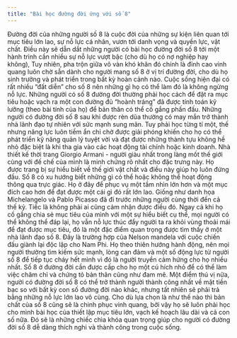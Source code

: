 ```yaml
---
title: "Bài học đường đời ứng với số 8"
---
```

Đường đời của những người số 8 là cuộc đời của những sự kiện liên quan tới mục tiêu lớn lao, sự nỗ lực cá nhân, vươn tới danh vọng và quyền lực, vật chất. Điều này sẽ dẫn dắt những người có bài học đường đời số 8 tới một hành trình cần nhiều sự nỗ lực vượt bậc (cho dù họ có nợ nghiệp hay không), Tuy nhiên, pha trộn giữa vô vàn khó khăn đó chính là đỉnh cao vinh quang luôn chờ sẵn dành cho người mang số 8 ở vị trí đường đời, cho dù họ sinh trưởng và phát triển trong bất kỳ hoàn cảnh nào. Cuộc sống hiện đại có rất nhiều “đất diễn” cho số 8 nên những gì họ có thể làm đó là không ngừng nỗ lực.  Những người có số 8 đường đời thường phải học cách để đặt ra mục tiêu hoặc vạch ra một con đường đủ “hoành tráng” đã được tính toán kỹ lưỡng (theo bài tính của họ) để bản thân có thể cố gắng phấn đấu. Những người có đường đời số 8 sau khi được rèn dũa thường có may mắn trở thành nhà lãnh đạo tự nhiên với sức mạnh sung mãn. Tuy phải học từng tí một, thế nhưng năng lực luôn tiềm ẩn chỉ chờ được giải phóng khiến cho họ có thể phát triển kỹ năng quản lý tuyệt vời và đạt được những thành tựu không hề nhỏ đặc biệt là khi tha gia vào các hoạt động tài chính hoặc kinh doanh. Nhà thiết kế thời trang Giorgio Armani - người giàu nhất trong làng mốt thế giới cùng với đế chế của mình là minh chứng rõ nhất cho đặc trưng này. Họ được trang bị sự hiểu biết về thế giới vật chất và điều này giúp họ luôn đứng đầu. Số 8 có xu hướng biết những gì có thể hoặc không thể hoạt động thông qua trực giác. Họ ở đây để phục vụ một tầm nhìn lớn hơn và một mục đích cao hơn để đạt được một cái gì đó rất lớn lao. Giống như danh họa Michelangelo và Pablo Picasso đã đi trước những người cùng thời đến cả thế kỷ. Tiếc là không phải ai cũng cảm nhận được điều đó. Ngay cả khi họ cố gắng chia sẻ mục tiêu của mình với một sự hiểu biết cụ thể, mọi người có thể không thể đáp lại, họ vẫn nỗ lực thúc đẩy người ta ra khỏi vùng thoải mái để đạt được mục tiêu, đó là một đặc điểm quan trọng được tìm thấy ở một nhà lãnh đạo số 8. Đây là trường hợp của Nelson mandela với cuộc chiến đấu giành lại độc lập cho Nam Phi. Họ theo thiên hướng hành động, nên mọi người thường tìm kiếm sức mạnh, lòng can đảm và một số động lực từ người số 8 để tiếp tục cháy hết mình vì đó là người truyền cảm hứng cho họ nhiều nhất. Số 8 ở đường đời cần được cấp cho họ một cú hích nhỏ để có thể làm việc chăm chỉ và chứng tỏ bản thân cũng như đam mê. Một điểm thú vị nữa, người có đường đời số 8 có thể trở thành người thành công nhất về mặt tiền bạc so với bất kỳ con số đường đời nào khác, nhưng tất nhiên sẽ phải trả bằng những nỗ lực lớn lao vô cùng. Cho dù lựa chọn là như thế nào thì bản chất của số 8 cũng sẽ là chinh phục vinh quang, bởi vậy họ sẽ luôn phải học cho mình bài học của thiết lập mục tiêu lớn, vạch kế hoạch lâu dài và cả con số nữa. Đó sẽ là những chiếc chìa khóa quan trọng giúp cho người có đường đời số 8 dễ dàng thích nghi và thành công trong cuộc sống.